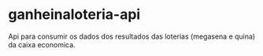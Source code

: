# ganheinaloteria-api
Api para consumir os dados dos resultados das loterias (megasena e quina) da caixa economica.
